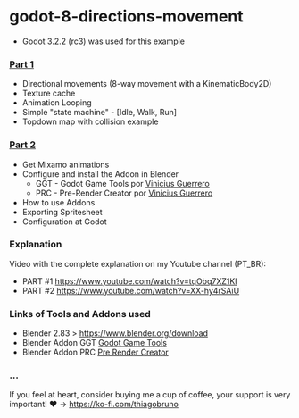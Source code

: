 # godot-8-directions-movement

- Godot 3.2.2 (rc3) was used for this example

### [Part 1](part1/)
- Directional movements (8-way movement with a KinematicBody2D)
- Texture cache
- Animation Looping
- Simple "state machine" - [Idle, Walk, Run]
- Topdown map with collision example

### [Part 2](part2/)
- Get Mixamo animations
- Configure and install the Addon in Blender
    - GGT - Godot Game Tools por [Vinicius Guerrero](https://github.com/vini-guerrero)
    - PRC - Pre-Render Creator por [Vinicius Guerrero](https://github.com/vini-guerrero)
- How to use Addons
- Exporting Spritesheet
- Configuration at Godot

### Explanation
Video with the complete explanation on my Youtube channel (PT_BR): 
- PART #1 https://www.youtube.com/watch?v=tqObq7XZ1KI
- PART #2 https://www.youtube.com/watch?v=XX-hy4rSAiU

### Links of Tools and Addons used
- Blender 2.83 > https://www.blender.org/download
- Blender Addon GGT [Godot Game Tools](https://viniguerrero.itch.io/godot-game-tools)
- Blender Addon PRC [Pre Render Creator](https://viniguerrero.itch.io/pre-render-creator)

### ...
If you feel at heart, consider buying me a cup of coffee, your support is very important! :heart: -> https://ko-fi.com/thiagobruno
